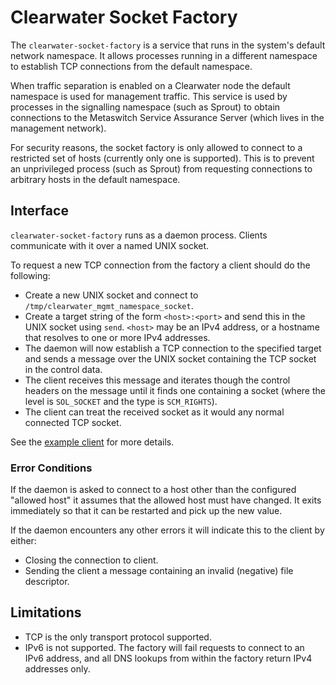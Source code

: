 # Clearwater Socket Factory

The `clearwater-socket-factory` is a service that runs in the system's default network namespace. It allows processes running in a different namespace to establish TCP connections from the default namespace.

When traffic separation is enabled on a Clearwater node the default namespace is used for management traffic. This service is used by processes in the signalling namespace (such as Sprout) to obtain connections to the Metaswitch Service Assurance Server (which lives in the management network).

For security reasons, the socket factory is only allowed to connect to a restricted set of hosts (currently only one is supported). This is to prevent an unprivileged process (such as Sprout) from requesting connections to arbitrary hosts in the default namespace.

## Interface

`clearwater-socket-factory` runs as a daemon process. Clients communicate with it over a named UNIX socket.

To request a new TCP connection from the factory a client should do the following:

* Create a new UNIX socket and connect to `/tmp/clearwater_mgmt_namespace_socket`.
* Create a target string of the form `<host>:<port>` and send this in the UNIX socket using `send`.  `<host>` may be an IPv4 address, or a hostname that resolves to one or more IPv4 addresses.
* The daemon will now establish a TCP connection to the specified target and sends a message over the UNIX socket containing the TCP socket in the control data.
* The client receives this message and iterates though the control headers on the message until it finds one containing a socket (where the level is `SOL_SOCKET` and the type is `SCM_RIGHTS`).
* The client can treat the received socket as it would any normal connected TCP socket.

See the [example client](clearwater-socket-factory/test_client.c) for more details.

### Error Conditions

If the daemon is asked to connect to a host other than the configured "allowed host" it assumes that the allowed host must have changed. It exits immediately so that it can be restarted and pick up the new value.

If the daemon encounters any other errors it will indicate this to the client by either:

* Closing the connection to client.
* Sending the client a message containing an invalid (negative) file descriptor.

## Limitations

* TCP is the only transport protocol supported.
* IPv6 is not supported. The factory will fail requests to connect to an IPv6 address, and all DNS lookups from within the factory return IPv4 addresses only.

